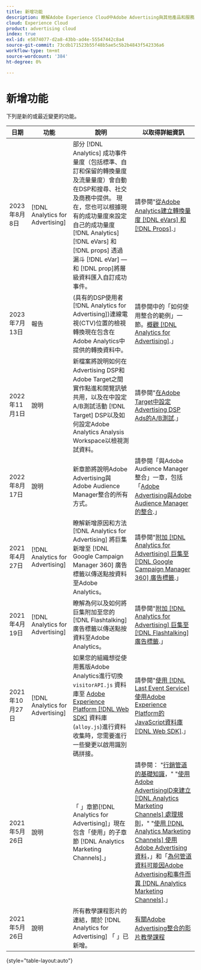 ```yaml
---
title: 新增功能
description: 瞭解Adobe Experience Cloud中Adobe Advertising與其他產品和服務之間的整合更新。
cloud: Experience Cloud
product: advertising cloud
index: true
exl-id: e5874077-d2a8-43bb-ad4e-55547442c8a4
source-git-commit: 73cdb171523b55f48b5ae5c5b2b4843f542336a6
workflow-type: tm+mt
source-wordcount: '384'
ht-degree: 0%

---
```


# 新增功能

下列是新的或最近變更的功能。

| 日期 | 功能 | 說明 | 以取得詳細資訊 |
| ---- | ------- | ----------- | -------------------- |
| 2023年8月8日 | [!DNL Analytics for Advertising] | 部分 [!DNL Analytics] 成功事件量度（包括標準、自訂和保留的轉換量度及流量量度）會自動在DSP和搜尋、社交及商務中提供。 現在，您也可以根據現有的成功量度來設定自己的成功量度 [!DNL Analytics] [!DNL eVars] 和 [!DNL props] 透過漏斗 [!DNL eVar] — 和 [!DNL prop]將層級資料匯入自訂成功事件。 | 請參閱&quot;[從Adobe Analytics建立轉換量度 [!DNL eVars] 和 [!DNL Props]](/help/integrations/analytics/conversion-metrics-from-evars.md).」 |
| 2023年7月13日 | 報告 | (具有的DSP使用者 [!DNL Analytics for Advertising])連線電視(CTV)位置的檢視轉換現在包含在Adobe Analytics中提供的轉換資料中。 | 請參閱中的「如何使用整合的範例」一節。[概觀 [!DNL Analytics for Advertising]](/help/integrations/analytics/overview.md#integration-examples).」 |
| 2022年11月1日 | 說明 | 新檔案將說明如何在Advertising DSP和Adobe Target之間實作點進和閱覽訊號共用，以及在中設定A/B測試活動 [!DNL Target] DSP以及如何設定Adobe Analytics Analysis Workspace以檢視測試資料。 | 請參閱&quot;[在Adobe Target中設定Advertising DSP Ads的A/B測試](/help/integrations/target/overview-ab-tests.md).」 |
| 2022年8月17日 | 說明 | 新章節將說明Adobe Advertising與Adobe Audience Manager整合的所有方式。 | 請參閱「與Adobe Audience Manager整合」一章，包括「[Adobe Advertising與Adobe Audience Manager的整合](/help/integrations/audience-manager/overview.md).」 |
| 2021年4月27日 | [!DNL Analytics for Advertising] | 瞭解新增原因和方法 [!DNL Analytics for Advertising] 將巨集新增至 [!DNL Google Campaign Manager 360] 廣告標籤以傳送點按資料至Adobe Analytics。 | 請參閱&quot;[附加 [!DNL Analytics for Advertising] 巨集至 [!DNL Google Campaign Manager 360] 廣告標籤](/help/integrations/analytics/macros-google-campaign-manager.md).」 |
| 2021年4月19日 | [!DNL Analytics for Advertising] | 瞭解為何以及如何將巨集附加至您的 [!DNL Flashtalking] 廣告標籤以傳送點按資料至Adobe Analytics。 | 請參閱&quot;[附加 [!DNL Analytics for Advertising] 巨集至 [!DNL Flashtalking] 廣告標籤](/help/integrations/analytics/macros-flashtalking.md).」 |
| 2021年10月27日 | [!DNL Analytics for Advertising] | 如果您的組織想從使用舊版Adobe Analytics進行切換 `visitorAPI.js` 資料庫至 [Adobe Experience Platform [!DNL Web SDK]](https://experienceleague.adobe.com/docs/experience-platform/edge/home.html) 資料庫(`alloy.js`)進行資料收集時，您需要進行一些變更以啟用識別碼拼接。 | 請參閱&quot;[使用 [!DNL Last Event Service] 使用Adobe Experience Platform的JavaScript資料庫 [!DNL Web SDK]](/help/integrations/analytics/web-sdk.md).」 |
| 2021年5月26日 | 說明 | 「 」章節[!DNL Analytics for Advertising]」現在包含「使用」的子章節 [!DNL Analytics Marketing Channels].」 | 請參閱： &quot;[行銷管道的基礎知識](/help/integrations/analytics/marketing-channels/mc-overview.md)，&quot; &quot;[使用Adobe AdvertisingID來建立 [!DNL Analytics Marketing Channels] 處理規則](/help/integrations/analytics/marketing-channels/mc-ids.md)，&quot; &quot;[使用 [!DNL Analytics Marketing Channels] 使用Adobe Advertising資料](/help/integrations/analytics/marketing-channels/mc-ac-data.md)，」和「[為何管道資料可能因Adobe Advertising和事件而異 [!DNL Analytics Marketing Channels]](/help/integrations/analytics/marketing-channels/mc-data-variances.md).」 |
| 2021年5月26日 | 說明 | 所有教學課程影片的連結，關於 [!DNL Analytics for Advertising] 「 」已新增。 | [有關Adobe Advertising整合的影片教學課程](https://experienceleague.adobe.com/docs/advertising-learn/tutorials/overview.html) |

{style="table-layout:auto"}

<!-- At some point, just make this an overview page instead?

Adobe Advertising is integrated with the following Adobe Experience Cloud products:

* [Adobe Analytics](/help/integrations/analytics/overview.md)

* Adobe Audience Manager

* Adobe Campaign (Adobe Advertising Search only)

 -->
